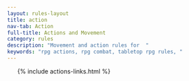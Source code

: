 ```yaml
---
layout: rules-layout
title: action
nav-tab: Action
full-title: Actions and Movement
category: rules
description: "Movement and action rules for  "
keywords: "rpg actions, rpg combat, tabletop rpg rules, "
---
```


<ol class="ftrm">
  {% include actions-links.html %}
</ol>
